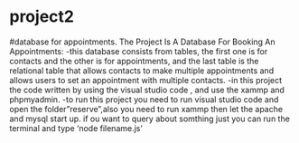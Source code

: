 # project2
#database for appointments.
The Project Is A Database For Booking An Appointments:
-this database consists from tables, the first one is for contacts and the other is for appointments, and the last table is the relational
table that allows contacts to make multiple appointments and allows users to set an appointment with multiple contacts.
-in this project the code written by using the visual studio code , and use the xammp and phpmyadmin.
-to run this project you need to run visual studio code and open the folder”reserve”,also you need to run xammp then let the apache and mysql start up.
if ou want to query about somthing just you can run the terminal and type ‘node filename.js’
